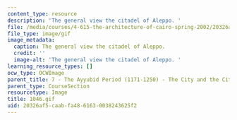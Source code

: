 ```yaml
---
content_type: resource
description: 'The general view the citadel of Aleppo. '
file: /media/courses/4-615-the-architecture-of-cairo-spring-2002/20326af5caabfa4861630038243625f2_1046.gif
file_type: image/gif
image_metadata:
  caption: The general view the citadel of Aleppo.
  credit: ''
  image-alt: 'The general view the citadel of Aleppo. '
learning_resource_types: []
ocw_type: OCWImage
parent_title: 7 - The Ayyubid Period (1171-1250) - The City and the Citadel
parent_type: CourseSection
resourcetype: Image
title: 1046.gif
uid: 20326af5-caab-fa48-6163-0038243625f2
---
```

